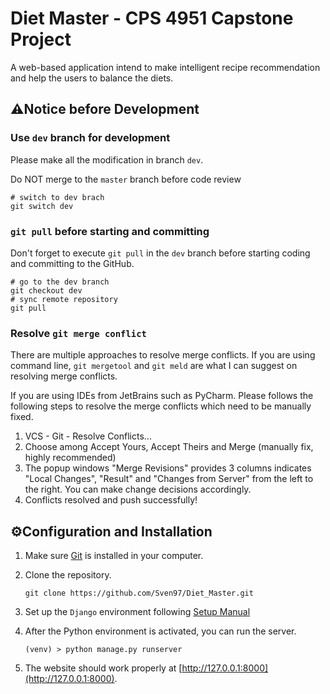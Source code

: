 # Diet Master - CPS 4951 Capstone Project

A web-based application intend to make intelligent recipe recommendation and help the users to balance the diets.

## ⚠Notice before Development

### Use `dev` branch for development

Please make all the modification in branch `dev`.

Do NOT merge to the `master` branch before code review 

```
# switch to dev brach
git switch dev
```

### `git pull` before starting and committing

Don't forget to execute `git pull` in the `dev` branch before starting coding and committing to the GitHub.  

```
# go to the dev branch
git checkout dev
# sync remote repository
git pull
```

### Resolve `git merge conflict`

There are multiple approaches to resolve merge conflicts. If you are using command line, `git mergetool` and `git meld` are what I can suggest on resolving merge conflicts.

If you are using IDEs from JetBrains such as PyCharm. Please follows the following steps to resolve the merge conflicts which need to be manually fixed.

1. VCS - Git - Resolve Conflicts...
2. Choose among Accept Yours, Accept Theirs and Merge (manually fix, highly recommended)
3. The popup windows "Merge Revisions" provides 3 columns indicates "Local Changes", "Result" and "Changes from Server" from the left to the right. You can make change decisions accordingly.
4. Conflicts resolved and push successfully!

## ⚙Configuration and Installation

1. Make sure [Git](https://git-scm.com/downloads) is installed in your computer.

2. Clone the repository.

   ```
   git clone https://github.com/Sven97/Diet_Master.git
   ```

3. Set up the `Django` environment following [Setup Manual](docs/setup.md)

4. After the Python environment is activated, you can run the server. 
   ```
   (venv) > python manage.py runserver
   ```

5. The website should work properly at [http://127.0.0.1:8000](http://127.0.0.1:8000).
